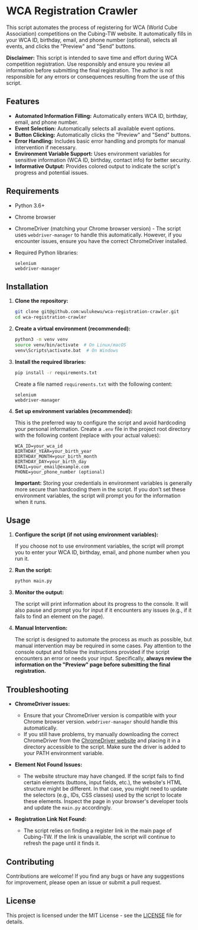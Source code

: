 # WCA Registration Crawler

This script automates the process of registering for WCA (World Cube Association) competitions on the Cubing-TW website. It automatically fills in your WCA ID, birthday, email, and phone number (optional), selects all events, and clicks the "Preview" and "Send" buttons.

**Disclaimer:** This script is intended to save time and effort during WCA competition registration. Use responsibly and ensure you review all information before submitting the final registration. The author is not responsible for any errors or consequences resulting from the use of this script.

## Features

*   **Automated Information Filling:** Automatically enters WCA ID, birthday, email, and phone number.
*   **Event Selection:** Automatically selects all available event options.
*   **Button Clicking:** Automatically clicks the "Preview" and "Send" buttons.
*   **Error Handling:** Includes basic error handling and prompts for manual intervention if necessary.
*   **Environment Variable Support:**  Uses environment variables for sensitive information (WCA ID, birthday, contact info) for better security.
*   **Informative Output:** Provides colored output to indicate the script's progress and potential issues.

## Requirements

*   Python 3.6+
*   Chrome browser
*   ChromeDriver (matching your Chrome browser version) - The script uses `webdriver-manager` to handle this automatically. However, if you encounter issues, ensure you have the correct ChromeDriver installed.
*   Required Python libraries:

    ```
    selenium
    webdriver-manager
    ```

## Installation

1.  **Clone the repository:**

    ```bash
    git clone git@github.com:wulukewu/wca-registration-crawler.git
    cd wca-registration-crawler
    ```

2.  **Create a virtual environment (recommended):**

    ```bash
    python3 -m venv venv
    source venv/bin/activate  # On Linux/macOS
    venv\Scripts\activate.bat  # On Windows
    ```

3.  **Install the required libraries:**

    ```bash
    pip install -r requirements.txt
    ```
    Create a file named `requirements.txt` with the following content:
    ```
    selenium
    webdriver-manager
    ```

4.  **Set up environment variables (recommended):**

    This is the preferred way to configure the script and avoid hardcoding your personal information. Create a `.env` file in the project root directory with the following content (replace with your actual values):

    ```properties
    WCA_ID=your_wca_id
    BIRTHDAY_YEAR=your_birth_year
    BIRTHDAY_MONTH=your_birth_month
    BIRTHDAY_DAY=your_birth_day
    EMAIL=your_email@example.com
    PHONE=your_phone_number (optional)
    ```

    **Important:** Storing your credentials in environment variables is generally more secure than hardcoding them in the script.  If you don't set these environment variables, the script will prompt you for the information when it runs.

## Usage

1.  **Configure the script (if not using environment variables):**

    If you choose not to use environment variables, the script will prompt you to enter your WCA ID, birthday, email, and phone number when you run it.

2.  **Run the script:**

    ```bash
    python main.py
    ```

3.  **Monitor the output:**

    The script will print information about its progress to the console.  It will also pause and prompt you for input if it encounters any issues (e.g., if it fails to find an element on the page).

4.  **Manual Intervention:**

    The script is designed to automate the process as much as possible, but manual intervention may be required in some cases. Pay attention to the console output and follow the instructions provided if the script encounters an error or needs your input.  Specifically, **always review the information on the "Preview" page before submitting the final registration.**

## Troubleshooting

*   **ChromeDriver issues:**

    *   Ensure that your ChromeDriver version is compatible with your Chrome browser version. `webdriver-manager` should handle this automatically.
    *   If you still have problems, try manually downloading the correct ChromeDriver from the [ChromeDriver website](https://chromedriver.chromium.org/downloads) and placing it in a directory accessible to the script.  Make sure the driver is added to your PATH environment variable.

*   **Element Not Found Issues:**

    *   The website structure may have changed. If the script fails to find certain elements (buttons, input fields, etc.), the website's HTML structure might be different. In that case, you might need to update the selectors (e.g., IDs, CSS classes) used by the script to locate these elements. Inspect the page in your browser's developer tools and update the `main.py` accordingly.

*   **Registration Link Not Found:**
    * The script relies on finding a register link in the main page of Cubing-TW. If the link is unavailable, the script will continue to refresh the page until it finds it.

## Contributing

Contributions are welcome! If you find any bugs or have any suggestions for improvement, please open an issue or submit a pull request.

## License

This project is licensed under the MIT License - see the [LICENSE](LICENSE) file for details.